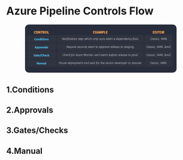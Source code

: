 # Azure Pipeline Controls Flow

<div align="center">
  <img src="images/az-pipeline-controls.png" alt="Azure Pipeline controls flow" style="width: 80%; border-radius: 10px;">
</div>

## 1.Conditions

## 2.Approvals

## 3.Gates/Checks

## 4.Manual
